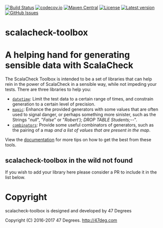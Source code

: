
[comment]: # (Start Badges)

[![Build Status](https://travis-ci.org/47deg/scalacheck-toolbox.svg?branch=master)](https://travis-ci.org/47deg/scalacheck-toolbox) [![codecov.io](http://codecov.io/github/47deg/scalacheck-toolbox/coverage.svg?branch=master)](http://codecov.io/github/47deg/scalacheck-toolbox?branch=master) [![Maven Central](https://img.shields.io/badge/maven%20central-0.2.2-green.svg)](https://oss.sonatype.org/#nexus-search;gav~com.47deg~scalacheck-toolbox*) [![License](https://img.shields.io/badge/license-Apache%202-blue.svg)](https://raw.githubusercontent.com/47deg/scalacheck-toolbox/master/LICENSE) [![Latest version](https://img.shields.io/badge/scalacheck--toolbox-0.2.2-green.svg)](https://index.scala-lang.org/47deg/scalacheck-toolbox) [![GitHub Issues](https://img.shields.io/github/issues/47deg/scalacheck-toolbox.svg)](https://github.com/47deg/scalacheck-toolbox/issues)

[comment]: # (End Badges)

scalacheck-toolbox
====

# A helping hand for generating sensible data with ScalaCheck
The ScalaCheck Toolbox is intended to be a set of libraries that can help rein in the power of ScalaCheck in a sensible way, while not impeding your tests. There are three libraries to help you:

  * [`datetime`](https://47deg.github.io/scalacheck-toolbox/docs/datetime/): Limit the test data to a certain range of times, and constrain generation to a certain level of precision.
  * [`magic`](https://47deg.github.io/scalacheck-toolbox/docs/magic/): Enhance the provided generators with some values that are often used to signal danger, or perhaps something more sinister, such as the Strings "_null_", "_False_" or "_Robert'); DROP TABLE Students;--_".
  * [`combinators`](https://47deg.github.io/scalacheck-toolbox/docs/combinators): Provide some useful combinators of generators, such as the pairing of a map _and a list of values that are present in the map_.


View the [documentation](https://47deg.github.io/scalacheck-toolbox/docs) for more tips on how to get the best from these tools.

## scalacheck-toolbox in the wild not found

If you wish to add your library here please consider a PR to include it in the list below.

[comment]: # (Start Copyright)
# Copyright

scalacheck-toolbox is designed and developed by 47 Degrees

Copyright (C) 2016-2017 47 Degrees. <http://47deg.com>

[comment]: # (End Copyright)